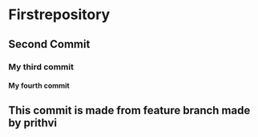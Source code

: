 # Firstrepository

## Second Commit

### My third commit

#### My fourth commit
<h2> This commit is made from feature branch made by prithvi </h2>

